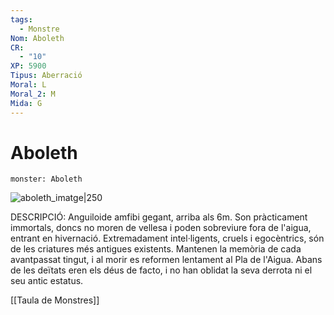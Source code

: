 ```yaml
---
tags:
  - Monstre
Nom: Aboleth
CR:
  - "10"
XP: 5900
Tipus: Aberració
Moral: L
Moral_2: M
Mida: G
---
```

# Aboleth

```statblock
monster: Aboleth
```

![aboleth_imatge|250](https://static.wikia.nocookie.net/forgottenrealms/images/5/58/Monster_Manual_5e_-_Aboleth_-p13.jpg/revision/latest?cb=20200313153917)

DESCRIPCIÓ: 
Anguiloide amfibi gegant, arriba als 6m. Son pràcticament immortals, doncs no moren de vellesa i poden sobreviure fora de l'aigua, entrant en hivernació. Extremadament intel·ligents, cruels i egocèntrics, són de les criatures més antigues existents. Mantenen la memòria de cada avantpassat tingut, i al morir es reformen lentament al Pla de l'Aigua. Abans de les deïtats eren els déus de facto, i no han oblidat la seva derrota ni el seu antic estatus.


[[Taula de Monstres]]

